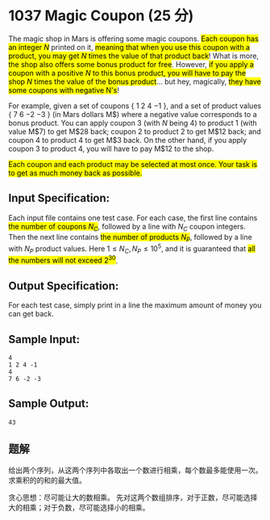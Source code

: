 # 1037 Magic Coupon (25 分)

The magic shop in Mars is offering some magic coupons. <mark>Each coupon has an integer $N$</mark> printed on it, <mark>meaning that when you use this coupon with a product, you may get $N$ times the value of that product back</mark>! What is more, <mark>the shop also offers some bonus product for free</mark>. However, <mark>if you apply a coupon with a positive $N$ to this bonus product, you will have to pay the shop $N$ times the value of the bonus product</mark>... but hey, magically, <mark>they have some coupons with negative N's</mark>!

For example, given a set of coupons { 1 2 4 −1 }, and a set of product values { 7 6 −2 −3 } (in Mars dollars M\$) where a negative value corresponds to a bonus product. You can apply coupon 3 (with $N$ being 4) to product 1 (with value M\$7) to get M\$28 back; coupon 2 to product 2 to get M\$12 back; and coupon 4 to product 4 to get M\$3 back. On the other hand, if you apply coupon 3 to product 4, you will have to pay M\$12 to the shop.

<mark>Each coupon and each product may be selected at most once. Your task is to get as much money back as possible.</mark>

## Input Specification:

Each input file contains one test case. For each case, the first line contains <mark>the number of coupons $N_C$</mark>, followed by a line with $N_C$ coupon integers. Then the next line contains <mark>the number of products $N_P$</mark>, followed by a line with $N_P$ product values. Here $1≤N_C,N_P≤10^5$, and it is guaranteed that <mark>all the numbers will not exceed $2^{30}$</mark>.

## Output Specification:

For each test case, simply print in a line the maximum amount of money you can get back.

## Sample Input:

```
4
1 2 4 -1
4
7 6 -2 -3
```

## Sample Output:

```
43
```

## 题解

给出两个序列，从这两个序列中各取出一个数进行相乘，每个数最多能使用一次。求乘积的的和的最大值。

贪心思想：尽可能让大的数相乘。
先对这两个数组排序，对于正数，尽可能选择大的相乘；对于负数，尽可能选择小的相乘。
